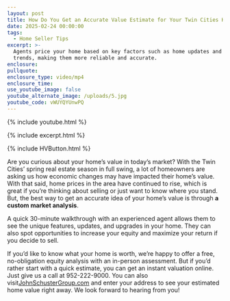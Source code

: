 ```yaml
---
layout: post
title: How Do You Get an Accurate Value Estimate for Your Twin Cities Home?
date: 2025-02-24 00:00:00
tags:
  - Home Seller Tips
excerpt: >-
  Agents price your home based on key factors such as home updates and market
  trends, making them more reliable and accurate. 
enclosure:
pullquote:
enclosure_type: video/mp4
enclosure_time:
use_youtube_image: false
youtube_alternate_image: /uploads/5.jpg
youtube_code: vWUYQYUnwPQ
---
```

{% include youtube.html %}

{% include excerpt.html %}

{% include HVButton.html %}

Are you curious about your home’s value in today’s market? With the Twin Cities’ spring real estate season in full swing, a lot of homeowners are asking us how economic changes may have impacted their home’s value. With that said, home prices in the area have continued to rise, which is great if you’re thinking about selling or just want to know where you stand. But, the best way to get an accurate idea of your home’s value is through **a** **custom market analysis**.

A quick 30-minute walkthrough with an experienced agent allows them to see the unique features, updates, and upgrades in your home. They can also spot opportunities to increase your equity and maximize your return if you decide to sell.

If you’d like to know what your home is worth, we’re happy to offer a free, no-obligation equity analysis with an in-person assessment. But if you’d rather start with a quick estimate, you can get an instant valuation online. Just give us a call at 952-222-9000. You can also visit[<u>JohnSchusterGroup.com</u>](https://johnschustergroup.com) and enter your address to see your estimated home value right away. We look forward to hearing from you!